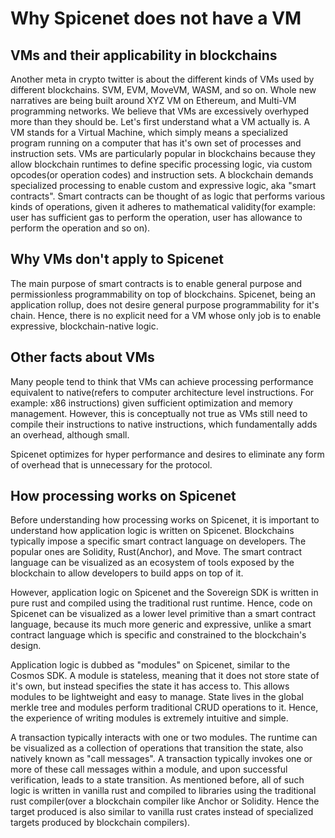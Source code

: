 # Why Spicenet does not have a VM

## VMs and their applicability in blockchains

Another meta in crypto twitter is about the different kinds of VMs used by different blockchains. SVM, EVM, MoveVM, WASM, and so on. Whole new narratives are being built around XYZ VM on Ethereum, and Multi-VM programming networks. We believe that VMs are excessively overhyped more than they should be. Let's first understand what a VM actually is. A VM stands for a Virtual Machine, which simply means a specialized program running on a computer that has it's own set of processes and instruction sets. VMs are particularly popular in blockchains because they allow blockchain runtimes to define specific processing logic, via custom opcodes(or operation codes) and instruction sets. A blockchain demands specialized processing to enable custom and expressive logic, aka "smart contracts". Smart contracts can be thought of as logic that performs various kinds of operations, given it adheres to mathematical validity(for example: user has sufficient gas to perform the operation, user has allowance to perform the operation and so on).

## Why VMs don't apply to Spicenet

The main purpose of smart contracts is to enable general purpose and permissionless programmability on top of blockchains. Spicenet, being an application rollup, does not desire general purpose programmability for it's chain. Hence, there is no explicit need for a VM whose only job is to enable expressive, blockchain-native logic.

## Other facts about VMs

Many people tend to think that VMs can achieve processing performance equivalent to native(refers to   computer architecture level instructions. For example: x86 instructions) given sufficient optimization and memory management. However, this is conceptually not true as VMs still need to compile their instructions to native instructions, which fundamentally adds an overhead, although small.

Spicenet optimizes for hyper performance and desires to eliminate any form of overhead that is unnecessary for the protocol.&#x20;

## How processing works on Spicenet

Before understanding how processing works on Spicenet, it is important to understand how application logic is written on Spicenet. Blockchains typically impose a specific smart contract language on developers. The popular ones are Solidity, Rust(Anchor), and Move. The smart contract language can be visualized as an ecosystem of tools exposed by the blockchain to allow developers to build apps on top of it.&#x20;

However, application logic on Spicenet and the Sovereign SDK is written in pure rust and compiled using the traditional rust runtime. Hence, code on Spicenet can be visualized as a lower level primitive than a smart contract language, because its much more generic and expressive, unlike a smart contract language which is specific and constrained to the blockchain's design.

Application logic is dubbed as "modules" on Spicenet, similar to the Cosmos SDK. A module is stateless, meaning that it does not store state of it's own, but instead specifies the state it has access to. This allows modules to be lightweight and easy to manage. State lives in the global merkle tree and modules perform traditional CRUD operations to it. Hence, the experience of writing modules is extremely intuitive and simple.

A transaction typically interacts with one or two modules. The runtime can be visualized as a collection of operations that transition the state, also natively known as "call messages". A transaction typically invokes one or more of these call messages within a module, and upon successful verification, leads to a state transition. As mentioned before, all of such logic is written in vanilla rust and compiled to libraries using the traditional rust compiler(over a blockchain compiler like Anchor or Solidity. Hence the target produced is also similar to vanilla rust crates instead of specialized targets produced by blockchain compilers).
